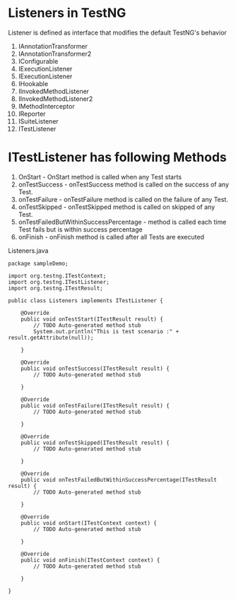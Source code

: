 # Listeners in TestNG
Listener is defined as interface that modifies the default TestNG's behavior

1. IAnnotationTransformer
2. IAnnotationTransformer2
3. IConfigurable
4. IExecutionListener
5. IExecutionListener
6. IHookable
7. IInvokedMethodListener
8. IInvokedMethodListener2
9. IMethodInterceptor
10. IReporter
11. ISuiteListener
12. ITestListener

# ITestListener has following Methods

1. OnStart - OnStart method is called when any Test starts
2. onTestSuccess - onTestSuccess method is called on the success of any Test.
3. onTestFailure - onTestFailure method is called on the failure of any Test.
4. onTestSkipped - onTestSkipped method is called on skipped of any Test.
5. onTestFailedButWithinSuccessPercentage - method is called each time Test fails but is within success percentage
6. onFinish - onFinish method is called after all Tests are executed

Listeners.java
```
package sampleDemo;

import org.testng.ITestContext;
import org.testng.ITestListener;
import org.testng.ITestResult;

public class Listeners implements ITestListener {

	@Override
	public void onTestStart(ITestResult result) {
		// TODO Auto-generated method stub
		System.out.println("This is test scenario :" + result.getAttribute(null));
		
	}

	@Override
	public void onTestSuccess(ITestResult result) {
		// TODO Auto-generated method stub
		
	}

	@Override
	public void onTestFailure(ITestResult result) {
		// TODO Auto-generated method stub
		
	}

	@Override
	public void onTestSkipped(ITestResult result) {
		// TODO Auto-generated method stub
		
	}

	@Override
	public void onTestFailedButWithinSuccessPercentage(ITestResult result) {
		// TODO Auto-generated method stub
		
	}

	@Override
	public void onStart(ITestContext context) {
		// TODO Auto-generated method stub
		
	}

	@Override
	public void onFinish(ITestContext context) {
		// TODO Auto-generated method stub
		
	}
	
}

```